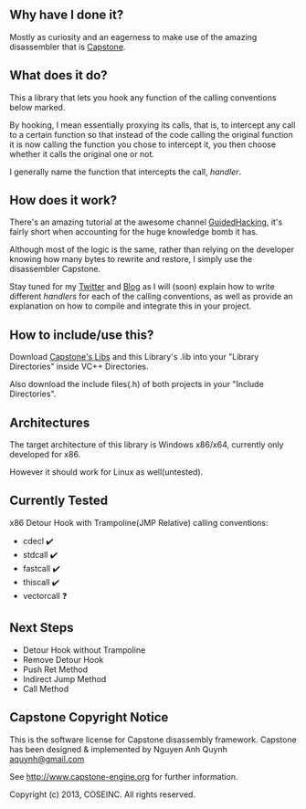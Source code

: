 ## Why have I done it?
Mostly as curiosity and an eagerness to make use of the amazing disassembler that is [Capstone](http://www.capstone-engine.org/).

## What does it do?
This a library that lets you hook any function of the calling conventions below marked.

By hooking, I mean essentially proxying its calls, that is, to intercept any call to a certain function so that instead of the code calling the original function it is now calling the function you chose to intercept it, you then choose whether it calls the original one or not.

I generally name the function that intercepts the call, _handler_.

## How does it work?
There's an amazing tutorial at the awesome channel [GuidedHacking](https://www.youtube.com/watch?v=jTl3MFVKSUM), it's fairly short when accounting for the huge knowledge bomb it has.

Although most of the logic is the same, rather than relying on the developer knowing how many bytes to rewrite and restore, I simply use the disassembler Capstone.

Stay tuned for my [Twitter](https://twitter.com/home) and [Blog](https://l3nsec.blog/) as I will (soon) explain how to write different _handlers_ for each of the calling conventions, as well as provide an explanation on how to compile and integrate this in your project.

## How to include/use this?

Download [Capstone's Libs](https://github.com/aquynh/capstone/releases) and this Library's .lib into your "Library Directories" inside VC++ Directories.

Also download the include files(.h) of both projects in your "Include Directories".

## Architectures
The target architecture of this library is Windows x86/x64, currently only developed for x86.

However it should work for Linux as well(untested).

## Currently Tested
x86 Detour Hook with Trampoline(JMP Relative) calling conventions:
- cdecl ✔️
- stdcall ✔️
- fastcall ✔️
- thiscall ✔️
- vectorcall ❓

## Next Steps
* Detour Hook without Trampoline
* Remove Detour Hook
* Push Ret Method
* Indirect Jump Method
* Call Method

## Capstone Copyright Notice
This is the software license for Capstone disassembly framework.
Capstone has been designed & implemented by Nguyen Anh Quynh <aquynh@gmail.com>

See http://www.capstone-engine.org for further information.

Copyright (c) 2013, COSEINC.
All rights reserved.
